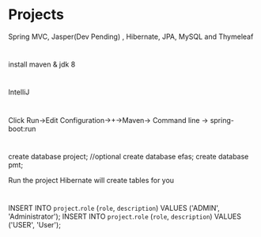 # Projects
Spring MVC, Jasper(Dev Pending) , Hibernate, JPA, MySQL and Thymeleaf 

#
install maven & jdk 8

#
IntelliJ

#
Click Run->Edit Configuration->+->Maven->
Command line -> spring-boot:run

#
create database project;
//optional
create database efas;
create database pmt;

Run the project
Hibernate will create tables for you
#
INSERT INTO `project`.`role` (`role`, `description`) VALUES ('ADMIN', 'Administrator');
INSERT INTO `project`.`role` (`role`, `description`) VALUES ('USER', 'User');
